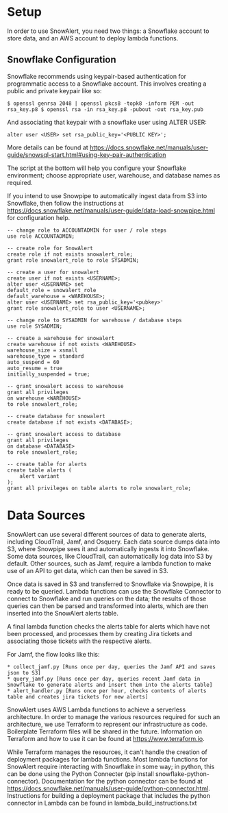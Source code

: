 # Setup

In order to use SnowAlert, you need two things: a Snowflake account to store data, and an AWS account to deploy lambda functions. 

## Snowflake Configuration

Snowflake recommends using keypair-based authentication for programmatic access to a Snowflake account. This involves creating a public and private keypair like so:

`
$ openssl genrsa 2048 | openssl pkcs8 -topk8 -inform PEM -out rsa_key.p8
$ openssl rsa -in rsa_key.p8 -pubout -out rsa_key.pub
`

And associating that keypair with a snowflake user using ALTER USER:

`alter user <USER> set rsa_public_key='<PUBLIC KEY>';`

More details can be found at https://docs.snowflake.net/manuals/user-guide/snowsql-start.html#using-key-pair-authentication

The script at the bottom will help you configure your Snowflake environment; choose appropriate user, warehouse, and database names as required.

If you intend to use Snowpipe to automatically ingest data from S3 into Snowflake, then follow the instructions at
    https://docs.snowflake.net/manuals/user-guide/data-load-snowpipe.html
for configuration help.

~~~~
-- change role to ACCOUNTADMIN for user / role steps
use role ACCOUNTADMIN;

-- create role for SnowAlert 
create role if not exists snowalert_role;
grant role snowalert_role to role SYSADMIN;

-- create a user for snowalert 
create user if not exists <USERNAME>;
alter user <USERNAME> set
default_role = snowalert_role
default_warehouse = <WAREHOUSE>;
alter user <USERNAME> set rsa_public_key='<pubkey>'
grant role snowalert_role to user <USERNAME>;

-- change role to SYSADMIN for warehouse / database steps
use role SYSADMIN;

-- create a warehouse for snowalert
create warehouse if not exists <WAREHOUSE>
warehouse_size = xsmall
warehouse_type = standard
auto_suspend = 60
auto_resume = true
initially_suspended = true;

-- grant snowalert access to warehouse
grant all privileges
on warehouse <WAREHOUSE>
to role snowalert_role;

-- create database for snowalert 
create database if not exists <DATABASE>;

-- grant snowalert access to database
grant all privileges
on database <DATABASE>
to role snowalert_role;

-- create table for alerts
create table alerts (
    alert variant
);
grant all privileges on table alerts to role snowalert_role;
~~~~

# Data Sources

SnowAlert can use several different sources of data to generate alerts, including CloudTrail, Jamf, and Osquery. Each data source dumps data into S3, where Snowpipe sees it and automatically ingests it into Snowflake. Some data sources, like CloudTrail, can automatically log data into S3 by default. Other sources, such as Jamf, require a lambda function to make use of an API to get data, which can then be saved in S3.

Once data is saved in S3 and transferred to Snowflake via Snowpipe, it is ready to be queried. Lambda functions can use the Snowflake Connector to connect to Snowflake and run queries on the data; the results of those queries can then be parsed and transformed into alerts, which are then inserted into the SnowAlert alerts table. 

A final lambda function checks the alerts table for alerts which have not been processed, and processes them by creating Jira tickets and associating those tickets with the respective alerts. 

For Jamf, the flow looks like this:

    * collect_jamf.py [Runs once per day, queries the Jamf API and saves json to S3]
    * query_jamf.py [Runs once per day, queries recent Jamf data in Snowflake to generate alerts and insert them into the alerts table]
    * alert_handler.py [Runs once per hour, checks contents of alerts table and creates jira tickets for new alerts]

SnowAlert uses AWS Lambda functions to achieve a serverless architecture. In order to manage the various resources required for such an architecture, we use Terraform to represent our infrastructure as code. Boilerplate Terraform files will be shared in the future. Information on Terraform and how to use it can be found at https://www.terraform.io.

While Terraform manages the resources, it can't handle the creation of deployment packages for lambda functions. Most lambda functions for SnowAlert require interacting with Snowflake in some way; in python, this can be done using the Python Connecter (pip install snowflake-python-connector). Documentation for the python connector can be found at https://docs.snowflake.net/manuals/user-guide/python-connector.html. Instructions for building a deployment package that includes the python connector in Lambda can be found in lambda_build_instructions.txt
